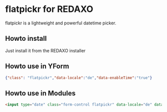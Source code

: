 # flatpickr for REDAXO

flatpickr is a lightweight and powerful datetime picker.

## Howto install

Just install it from the REDAXO installer

## Howto use in YForm

```json
{"class": "flatpickr","data-locale":"de","data-enableTime":"true"}
```

## Howto use in Modules

```html
<input type="date" class="form-control flatpickr" data-locale="de" data-anableTime="true" name="REX_INPUT_VALUE[1]" value="REX_VALUE[1]">
```

